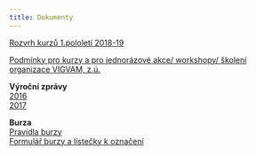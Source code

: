 ```yaml
---
title: Dokumenty
---
```

[Rozvrh kurzů 1.pololetí 2018-19](/docs/rozvrh-18-19-vigvam.pdf)

[Podmínky pro kurzy a pro jednorázové akce/ workshopy/ školení organizace VIGVAM, z.ú.](</docs/Podminky_ kurzy_akce_VIGVAM_2018_19.pdf>)

**Výroční zprávy**\
[2016](/docs/VZ_VIGVAM_2016.pdf)\
[2017](/docs/VZ_VIGVAM_2017.pdf)

**Burza**\
[Pravidla burzy](/docs/burza-pravidla-vigvam-2017.pdf)\
[Formulář burzy a lístečky k označení](/docs/burza-formular-seznam-veci-2018.pdf)

